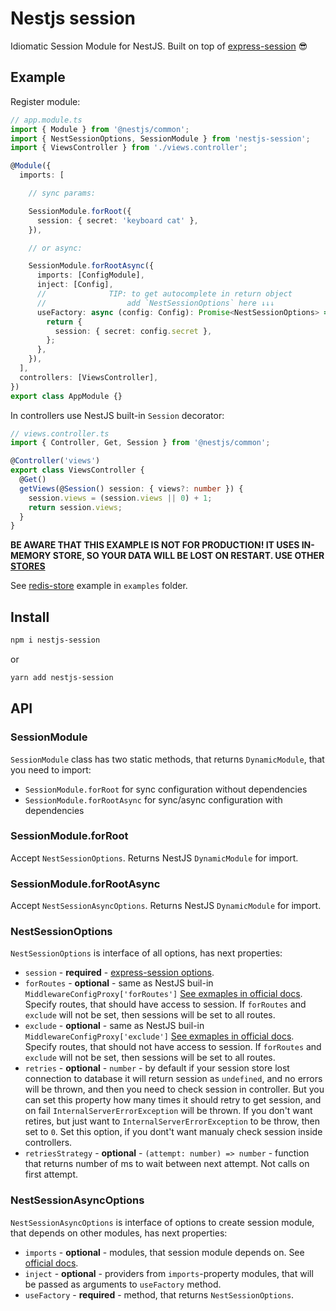 # Nestjs session

Idiomatic Session Module for NestJS.
Built on top of [express-session](https://npm.im/express-session) 😎

## Example

Register module:

```ts
// app.module.ts
import { Module } from '@nestjs/common';
import { NestSessionOptions, SessionModule } from 'nestjs-session';
import { ViewsController } from './views.controller';

@Module({
  imports: [

    // sync params:

    SessionModule.forRoot({
      session: { secret: 'keyboard cat' },
    }),

    // or async:

    SessionModule.forRootAsync({
      imports: [ConfigModule],
      inject: [Config],
      //              TIP: to get autocomplete in return object
      //                  add `NestSessionOptions` here ↓↓↓
      useFactory: async (config: Config): Promise<NestSessionOptions> => {
        return {
          session: { secret: config.secret },
        };
      },
    }),
  ],
  controllers: [ViewsController],
})
export class AppModule {}
```

In controllers use NestJS built-in `Session` decorator:

```ts
// views.controller.ts
import { Controller, Get, Session } from '@nestjs/common';

@Controller('views')
export class ViewsController {
  @Get()
  getViews(@Session() session: { views?: number }) {
    session.views = (session.views || 0) + 1;
    return session.views;
  }
}
```

__BE AWARE THAT THIS EXAMPLE IS NOT FOR PRODUCTION! IT USES IN-MEMORY STORE, SO YOUR DATA WILL BE LOST ON RESTART. USE OTHER [STORES](https://github.com/expressjs/session#compatible-session-stores)__

See [redis-store](https://github.com/tj/connect-redis) example in `examples` folder.

## Install

```sh
npm i nestjs-session
```

or

```sh
yarn add nestjs-session
```

## API

### SessionModule

`SessionModule` class has two static methods, that returns `DynamicModule`, that you need to import:

- `SessionModule.forRoot` for sync configuration without dependencies
- `SessionModule.forRootAsync` for sync/async configuration with dependencies

### SessionModule.forRoot

Accept `NestSessionOptions`. Returns NestJS `DynamicModule` for import.

### SessionModule.forRootAsync

Accept `NestSessionAsyncOptions`. Returns NestJS `DynamicModule` for import.

### NestSessionOptions

`NestSessionOptions` is interface of all options, has next properties:

- `session` - __required__ - [express-session options](https://github.com/expressjs/session#options).
- `forRoutes` - __optional__ - same as NestJS buil-in `MiddlewareConfigProxy['forRoutes']` [See exmaples in official docs](https://docs.nestjs.com/middleware#applying-middleware). Specify routes, that should have access to session. If `forRoutes` and `exclude` will not be set, then sessions will be set to all routes.
- `exclude` - __optional__ - same as NestJS buil-in `MiddlewareConfigProxy['exclude']` [See exmaples in official docs](https://docs.nestjs.com/middleware#applying-middleware). Specify routes, that should not have access to session. If `forRoutes` and `exclude` will not be set, then sessions will be set to all routes.
- `retries` - __optional__ - `number` - by default if your session store lost connection to database it will return session as `undefined`, and no errors will be thrown, and then you need to check session in controller. But you can set this property how many times it should retry to get session, and on fail `InternalServerErrorException` will be thrown. If you don't want retires, but just want to `InternalServerErrorException` to be throw, then set to `0`. Set this option, if you dont't want manualy check session inside controllers.
- `retriesStrategy` - __optional__ - `(attempt: number) => number` - function that returns number of ms to wait between next attempt. Not calls on first attempt.

### NestSessionAsyncOptions

`NestSessionAsyncOptions` is interface of options to create session module, that depends on other modules, has next properties:

- `imports` - __optional__ - modules, that session module depends on. See [official docs](https://docs.nestjs.com/modules).
- `inject` - __optional__ - providers from `imports`-property modules, that will be passed as arguments to `useFactory` method.
- `useFactory` - __required__ - method, that returns `NestSessionOptions`.

